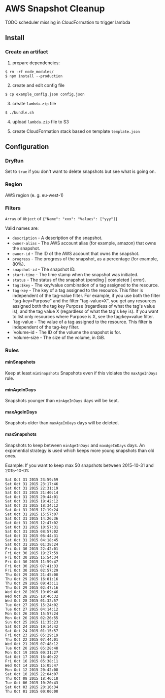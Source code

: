 # AWS Snapshot Cleanup

TODO scheduler missing in CloudFormation to trigger lambda

## Install

### Create an artifact

1. prepare dependencies:

```
$ rm -rf node_modules/
$ npm install --production
```

2. create and edit config file

```
$ cp example_config.json config.json
```

3. create `lambda.zip` file

```
$ ./bundle.sh
```

4. upload `lambda.zip` file to S3

5. create CloudFormation stack based on template `template.json`

## Configuration

### DryRun

Set to `true` if you don't want to delete snapshots but see what is going on.

### Region

AWS region (e. g. eu-west-1)

### Filters

`Array` of `Object` of `{"Name": "xxx": "Values": ["yyy"]}`

Valid names are:

* `description` - A description of the snapshot.
* `owner-alias` - The AWS account alias (for example, amazon) that owns the snapshot.
* `owner-id` - The ID of the AWS account that owns the snapshot.
* `progress` - The progress of the snapshot, as a percentage (for example, 80%).
* `snapshot-id` - The snapshot ID.
* `start-time` - The time stamp when the snapshot was initiated.
* `status` - The status of the snapshot (pending | completed | error).
* `tag:$key` - The key/value combination of a tag assigned to the resource.
* `tag-key` - The key of a tag assigned to the resource. This filter is independent of the tag-value filter. For example, if you use both the filter "tag-key=Purpose" and the filter "tag-value=X", you get any resources assigned both the tag key Purpose (regardless of what the tag's value is), and the tag value X (regardless of what the tag's key is). If you want to list only resources where Purpose is X, see the tag:key=value filter.
* `tag-value - The value of a tag assigned to the resource. This filter is independent of the tag-key filter.
* `volume-id - The ID of the volume the snapshot is for.
* `volume-size - The size of the volume, in GiB.

### Rules

#### minSnapshots

Keep at least `minSnapshots` Snapshots even if this violates the `maxAgeInDays` rule.

#### minAgeInDays

Snapshots younger than `minAgeInDays` days will be kept.

#### maxAgeInDays

Snapshots older than `maxAgeInDays` days will be deleted.

#### maxSnapshots

Snapshots to keep between `minAgeInDays` and `maxAgeInDays` days. An exponential strategy is used which keeps more young snapshots than old ones.

Example: If you want to keep max 50 snapshots between 2015-10-31 and 2015-10-01:

```
Sat Oct 31 2015 23:59:59
Sat Oct 31 2015 23:17:46
Sat Oct 31 2015 22:31:19
Sat Oct 31 2015 21:40:14
Sat Oct 31 2015 20:44:01
Sat Oct 31 2015 19:42:12
Sat Oct 31 2015 18:34:12
Sat Oct 31 2015 17:19:24
Sat Oct 31 2015 15:57:07
Sat Oct 31 2015 14:26:36
Sat Oct 31 2015 12:47:02
Sat Oct 31 2015 10:57:31
Sat Oct 31 2015 08:57:02
Sat Oct 31 2015 06:44:31
Sat Oct 31 2015 04:18:45
Sat Oct 31 2015 01:38:24
Fri Oct 30 2015 22:42:01
Fri Oct 30 2015 19:27:59
Fri Oct 30 2015 15:54:34
Fri Oct 30 2015 11:59:47
Fri Oct 30 2015 07:41:33
Fri Oct 30 2015 02:57:29
Thu Oct 29 2015 21:45:00
Thu Oct 29 2015 16:01:16
Thu Oct 29 2015 09:43:11
Thu Oct 29 2015 02:47:16
Wed Oct 28 2015 19:09:46
Wed Oct 28 2015 10:46:32
Wed Oct 28 2015 01:32:57
Tue Oct 27 2015 15:24:02
Tue Oct 27 2015 04:14:12
Mon Oct 26 2015 15:57:24
Mon Oct 26 2015 02:26:55
Sun Oct 25 2015 11:35:23
Sat Oct 24 2015 19:14:42
Sat Oct 24 2015 01:15:57
Fri Oct 23 2015 05:29:19
Thu Oct 22 2015 07:44:01
Wed Oct 21 2015 07:48:12
Tue Oct 20 2015 05:28:48
Mon Oct 19 2015 00:31:27
Sat Oct 17 2015 16:40:22
Fri Oct 16 2015 05:38:11
Wed Oct 14 2015 15:05:47
Mon Oct 12 2015 20:42:08
Sat Oct 10 2015 22:04:07
Thu Oct 08 2015 18:46:18
Tue Oct 06 2015 10:20:43
Sat Oct 03 2015 20:16:34
Thu Oct 01 2015 00:00:00
```
